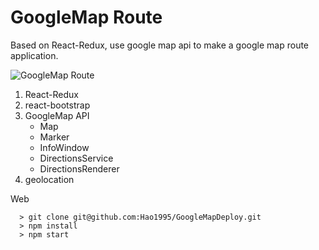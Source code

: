 # GoogleMap Route
Based on React-Redux, use google map api to make a google map route application.

![GoogleMap Route](https://github.com/Hao1995/Google-Maps/blob/master/google-maps.gif "GoogleMap Route")

1. React-Redux
2. react-bootstrap
3. GoogleMap API
   - Map
   - Marker
   - InfoWindow
   - DirectionsService
   - DirectionsRenderer
3. geolocation

Web
```
  > git clone git@github.com:Hao1995/GoogleMapDeploy.git
  > npm install
  > npm start
```
